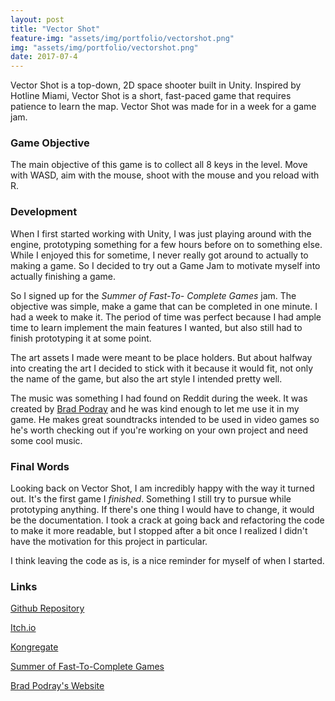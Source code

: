 ```yaml
---
layout: post
title: "Vector Shot"
feature-img: "assets/img/portfolio/vectorshot.png"
img: "assets/img/portfolio/vectorshot.png"
date: 2017-07-4
---
```


Vector Shot is a top-down, 2D space shooter built in Unity. Inspired by Hotline Miami, Vector Shot is a short, fast-paced game that requires patience to learn the map. Vector Shot was made for in a week for a game jam.

### Game Objective

The main objective of this game is to collect all 8 keys in the level. Move with WASD, aim with the mouse, shoot with the mouse and you reload with R.

### Development

When I first started working with Unity, I was just playing around with the engine, prototyping something for a few hours before on to something else. While I enjoyed this for sometime, I never really got around to actually to making a game. So I decided to try out a Game Jam to motivate myself into actually finishing a game.

So I signed up for the _Summer of Fast-To- Complete Games_ jam. The objective was simple, make a game that can be completed in one minute. I had a week to make it. The period of time was perfect because I had ample time to learn implement the main features I wanted, but also still had to finish prototyping it at some point.

The art assets I made were meant to be place holders. But about halfway into creating the art I decided to stick with it because it would fit, not only the name of the game, but also the art style I intended pretty well.

The music was something I had found on Reddit during the week. It was created by <a href = "https://bradpodraymusic.com/home">Brad Podray</a> and he was kind enough to let me use it in my game. He makes great soundtracks intended to be used in video games so he's worth checking out if you're working on your own project and need some cool music.

### Final Words

Looking back on Vector Shot, I am incredibly happy with the way it turned out. It's the first game I _finished_. Something I still try to pursue while prototyping anything. If there's one thing I would have to change, it would be the documentation. I took a crack at going back and refactoring the code to make it more readable, but I stopped after a bit once I realized I didn't have the motivation for this project in particular.

I think leaving the code as is, is a nice reminder for myself of when I started.

### Links
<a href = "https://github.com/anthonymendez/Vector-Shot">Github Repository</a>

<a href = "https://anthonymendez.itch.io/vector-shot">Itch.io</a>

<a href = "https://www.kongregate.com/games/TonyDeTiger/vector-shot">Kongregate</a>

<a href = "https://itch.io/jam/fast-to-complete-games">Summer of Fast-To-Complete Games</a>

<a href = "https://bradpodraymusic.com/home">Brad Podray's Website</a>